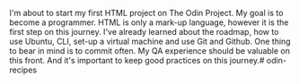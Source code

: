 I'm about to start my first HTML project on The Odin Project.
My goal is to become a programmer. HTML is only a mark-up language,
however it is the first step on this journey. I've already learned about 
the roadmap, how to use Ubuntu, CLI, set-up a virtual machine and use Git
and Github. One thing to bear in mind is to commit often. My QA experience
should be valuable on this front. And it's important to keep good practices on
this journey.# odin-recipes
